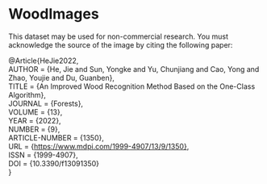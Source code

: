 # WoodImages
This dataset may be used for non-commercial research. You must acknowledge the source of the image by citing the following paper:

@Article{HeJie2022,  
AUTHOR = {He, Jie and Sun, Yongke and Yu, Chunjiang and Cao, Yong and Zhao, Youjie and Du, Guanben},  
TITLE = {An Improved Wood Recognition Method Based on the One-Class Algorithm},  
JOURNAL = {Forests},  
VOLUME = {13},  
YEAR = {2022},  
NUMBER = {9},  
ARTICLE-NUMBER = {1350},  
URL = {https://www.mdpi.com/1999-4907/13/9/1350},  
ISSN = {1999-4907},  
DOI = {10.3390/f13091350}  
}
